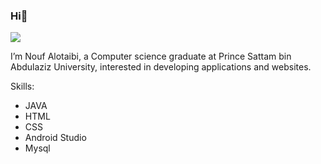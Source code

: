 ### Hi👋

![](https://arturssmirnovs.github.io/github-profile-readme-generator/images/banner.png)

I’m Nouf Alotaibi, a Computer science graduate at Prince Sattam bin Abdulaziz University, interested in developing applications and websites.



Skills: 
* JAVA
* HTML
* CSS
* Android Studio
* Mysql






